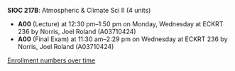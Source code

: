 **SIOC 217B**: Atmospheric & Climate Sci II (4 units)

- **A00** (Lecture) at 12:30 pm–1:50 pm on Monday, Wednesday at ECKRT 236 by Norris, Joel Roland (A03710424)
- **A00** (Final Exam) at 11:30 am–2:29 pm on Wednesday at ECKRT 236 by Norris, Joel Roland (A03710424)

[Enrollment numbers over time](./SIOC217B.tsv)
